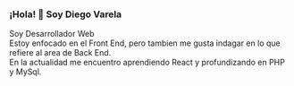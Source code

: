 ### ¡Hola! 👋 Soy Diego Varela
Soy Desarrollador Web <br>
Estoy enfocado en el Front End, pero tambien me gusta indagar en lo que refiere al area de Back End.<br>
En la actualidad me encuentro aprendiendo React y profundizando en PHP y MySql.


<!--
**djvarela/djvarela** is a ✨ _special_ ✨ repository because its `README.md` (this file) appears on your GitHub profile.

Here are some ideas to get you started:

- 🔭 I’m currently working on ...
- 🌱 I’m currently learning ...
- 👯 I’m looking to collaborate on ...
- 🤔 I’m looking for help with ...
- 💬 Ask me about ...
- 📫 How to reach me: ...
- 😄 Pronouns: ...
- ⚡ Fun fact: ...
-->

